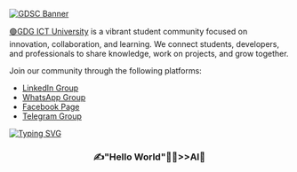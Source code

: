 [![GDSC Banner](https://github.com/user-attachments/assets/6b21170d-5efe-4197-b726-7671eb65a840)](https://github.com/GDG-On-Campus-ICTU/)

[🟢GDG ICT University](https://github.com/GDG-On-Campus-ICTU/) is a vibrant student community focused on innovation, collaboration, and learning. We connect students, developers, and professionals to share knowledge, work on projects, and grow together. 

Join our community through the following platforms:
- [LinkedIn Group](https://www.linkedin.com/company/gdscictuniversity/)
- [WhatsApp Group](https://chat.whatsapp.com/H5Hrtk79iGoAOoVAjVLsF2)
- [Facebook Page](https://web.facebook.com/gdscictu)
- [Telegram Group](https://t.me/gdgictu)

[![Typing SVG](https://readme-typing-svg.herokuapp.com?font=Fira+Code&size=24&color=%2336BCF7&lines=🖐Join+us)](https://chat.whatsapp.com/H5Hrtk79iGoAOoVAjVLsF2)

<div align="center">

###  ✍"Hello World"👨‍💻>>AI🤖
</div>

### 
